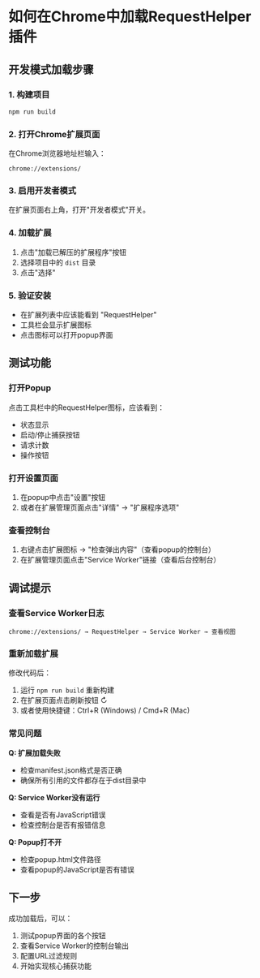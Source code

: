 # 如何在Chrome中加载RequestHelper插件

## 开发模式加载步骤

### 1. 构建项目
```bash
npm run build
```

### 2. 打开Chrome扩展页面
在Chrome浏览器地址栏输入：
```
chrome://extensions/
```

### 3. 启用开发者模式
在扩展页面右上角，打开"开发者模式"开关。

### 4. 加载扩展
1. 点击"加载已解压的扩展程序"按钮
2. 选择项目中的 `dist` 目录
3. 点击"选择"

### 5. 验证安装
- 在扩展列表中应该能看到 "RequestHelper"
- 工具栏会显示扩展图标
- 点击图标可以打开popup界面

## 测试功能

### 打开Popup
点击工具栏中的RequestHelper图标，应该看到：
- 状态显示
- 启动/停止捕获按钮
- 请求计数
- 操作按钮

### 打开设置页面
1. 在popup中点击"设置"按钮
2. 或者在扩展管理页面点击"详情" → "扩展程序选项"

### 查看控制台
1. 右键点击扩展图标 → "检查弹出内容"（查看popup的控制台）
2. 在扩展管理页面点击"Service Worker"链接（查看后台控制台）

## 调试提示

### 查看Service Worker日志
```
chrome://extensions/ → RequestHelper → Service Worker → 查看视图
```

### 重新加载扩展
修改代码后：
1. 运行 `npm run build` 重新构建
2. 在扩展页面点击刷新按钮 ↻
3. 或者使用快捷键：Ctrl+R (Windows) / Cmd+R (Mac)

### 常见问题

**Q: 扩展加载失败**
- 检查manifest.json格式是否正确
- 确保所有引用的文件都存在于dist目录中

**Q: Service Worker没有运行**
- 查看是否有JavaScript错误
- 检查控制台是否有报错信息

**Q: Popup打不开**
- 检查popup.html文件路径
- 查看popup的JavaScript是否有错误

## 下一步

成功加载后，可以：
1. 测试popup界面的各个按钮
2. 查看Service Worker的控制台输出
3. 配置URL过滤规则
4. 开始实现核心捕获功能
